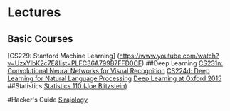 # Lectures
## Basic Courses
[CS229: Stanford Machine Learning] (https://www.youtube.com/watch?v=UzxYlbK2c7E&list=PLFC36A799B7FFD0CF)
##Deep Learning
[CS231n: Convolutional Neural Networks for Visual Recognition](http://cs231n.stanford.edu/)
[CS224d: Deep Learning for Natural Language Processing](http://cs224d.stanford.edu/)
[Deep Learning at Oxford 2015](https://www.youtube.com/playlist?list=PLE6Wd9FR--EfW8dtjAuPoTuPcqmOV53Fu)
##Statistics
[Statistics 110 (Joe Blitzstein)](https://www.youtube.com/watch?v=KbB0FjPg0mw&list=PL2SOU6wwxB0uwwH80KTQ6ht66KWxbzTIo)

#Hacker's Guide
[Sirajology](https://www.youtube.com/channel/UCWN3xxRkmTPmbKwht9FuE5A)